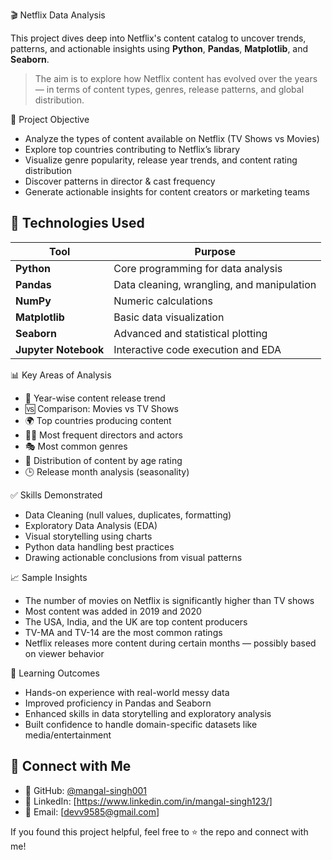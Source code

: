 🎬 Netflix Data Analysis

This project dives deep into Netflix's content catalog to uncover trends, patterns, and actionable insights using **Python**, **Pandas**, **Matplotlib**, and **Seaborn**.

> The aim is to explore how Netflix content has evolved over the years — in terms of content types, genres, release patterns, and global distribution.



📌 Project Objective

* Analyze the types of content available on Netflix (TV Shows vs Movies)
* Explore top countries contributing to Netflix’s library
* Visualize genre popularity, release year trends, and content rating distribution
* Discover patterns in director & cast frequency
* Generate actionable insights for content creators or marketing teams



## 🔧 Technologies Used

| Tool                 | Purpose                                    |
| -------------------- | ------------------------------------------ |
| **Python**           | Core programming for data analysis         |
| **Pandas**           | Data cleaning, wrangling, and manipulation |
| **NumPy**            | Numeric calculations                       |
| **Matplotlib**       | Basic data visualization                   |
| **Seaborn**          | Advanced and statistical plotting          |
| **Jupyter Notebook** | Interactive code execution and EDA         |




📊 Key Areas of Analysis

* 📅 Year-wise content release trend
* 🆚 Comparison: Movies vs TV Shows
* 🌍 Top countries producing content
* 🧑‍🎬 Most frequent directors and actors
* 🎭 Most common genres
* 🔞 Distribution of content by age rating
* 🕒 Release month analysis (seasonality)




✅ Skills Demonstrated

* Data Cleaning (null values, duplicates, formatting)
* Exploratory Data Analysis (EDA)
* Visual storytelling using charts
* Python data handling best practices
* Drawing actionable conclusions from visual patterns



📈 Sample Insights

* The number of movies on Netflix is significantly higher than TV shows
* Most content was added in 2019 and 2020
* The USA, India, and the UK are top content producers
* TV-MA and TV-14 are the most common ratings
* Netflix releases more content during certain months — possibly based on viewer behavior


 🧠 Learning Outcomes

* Hands-on experience with real-world messy data
* Improved proficiency in Pandas and Seaborn
* Enhanced skills in data storytelling and exploratory analysis
* Built confidence to handle domain-specific datasets like media/entertainment





## 💬 Connect with Me

* 🔗 GitHub: [@mangal-singh001](https://github.com/mangal-singh001)
* 💼 LinkedIn: \[https://www.linkedin.com/in/mangal-singh123/]
* 📧 Email: \[devv9585@gmail.com]



If you found this project helpful, feel free to ⭐️ the repo and connect with me!

